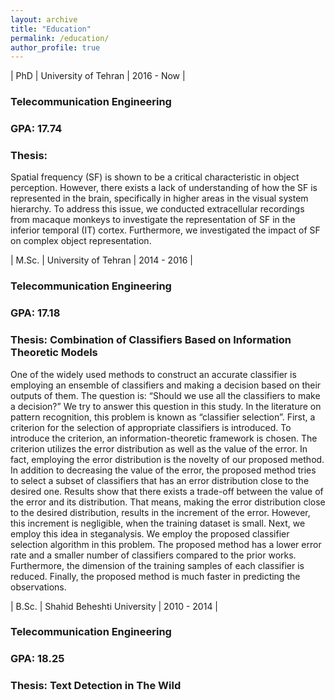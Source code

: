 ```yaml
---
layout: archive
title: "Education"
permalink: /education/
author_profile: true
---
```


<style>
    table {
        width: 100%;
        font-size: 20px;
        font-weight: bold;
        background-color: $light-gray;
    }

    table tbody tr td:nth-child(1){width:25%;}
    table tbody tr td:nth-child(2){width:50%;}
    table tbody tr td:nth-child(3){width:25%;}

</style>


| PhD   | University of Tehran       | 2016 - Now |


<h3>
Telecommunication Engineering
</h3>

<h3>
GPA: 17.74
</h3>

<h3>Thesis:</h3>
Spatial frequency (SF) is shown to be a critical characteristic in object perception. However, there exists a lack of understanding of how the SF is represented in the brain, specifically in higher areas in the visual system hierarchy. To address this issue, we conducted extracellular recordings from macaque monkeys to investigate the representation of SF in the inferior temporal (IT) cortex. Furthermore, we investigated the impact of SF on complex object representation.

| M.Sc. | University of Tehran       | 2014 - 2016 |

<h3>
Telecommunication Engineering
</h3>

<h3>
GPA: 17.18
</h3>

<h3>Thesis: Combination of Classifiers Based on Information Theoretic Models</h3>
One of the widely used methods to construct an accurate classifier is employing an ensemble of classifiers and making a decision based on their outputs of them. The question is: “Should we use all the classifiers to make a decision?” We try to answer this question in this study. In the literature on pattern recognition, this problem is known as “classifier selection”. First, a criterion for the selection of appropriate classifiers is introduced. To introduce the criterion, an information-theoretic framework is chosen. The criterion utilizes the error distribution as well as the value of the error. In fact, employing the error distribution is the novelty of our proposed method. In addition to decreasing the value of the error, the proposed method tries to select a subset of classifiers that has an error distribution close to the desired one. Results show that there exists a trade-off between the value of the error and its distribution. That means, making the error distribution close to the desired distribution, results in the increment of the error. However, this increment is negligible, when the training dataset is small. Next, we employ this idea in steganalysis. We employ the proposed classifier selection algorithm in this problem. The proposed method has a lower error rate and a smaller number of classifiers compared to the prior works. Furthermore, the dimension of the training samples of each classifier is reduced. Finally, the proposed method is much faster in predicting the observations.

| B.Sc.   | Shahid Beheshti University | 2010 - 2014 |

<h3>
Telecommunication Engineering
</h3>

<h3>
GPA: 18.25
</h3>

<h3>Thesis: Text Detection in The Wild</h3>